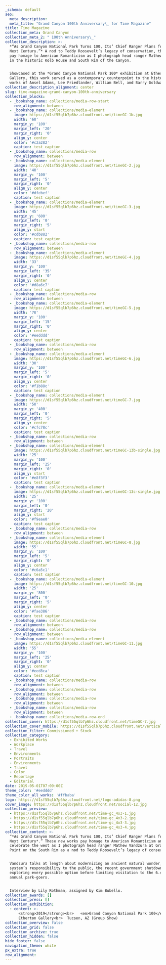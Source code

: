 ```yaml
---
_schema: default
seo:
  meta_description:
  meta_title: "Grand Canyon 100th Anniversary\_ for Time Magazine"
title: Time Magazine
collection_meta: Grand Canyon
collection_meta_2: " 100th Anniversary\_"
collection_description: >-
  *“As Grand Canyon National Park Turns 100, Its’ Chief Ranger Plans for the
  Next Century.”* A nod to Teddy Roosevelt’s legacy of conservation, these works
  pay homage to American Romanticism as I photograph head ranger Mathew Vandzura
  in the historic Kolb House and South Rim of the Canyon.


  Showcased at the *Grand Canyon National Park 100* exhibition at Etherton
  Gallery, this work served as a contemporary counterpoint to the historical
  works of Ansel Adams, Lee Friedlander, William Bell, and Barry Goldwater.
collection_description_alignment: center
slug: time-magazine-grand-canyon-100th-anniversary
collection_blocks:
  - _bookshop_name: collections/media-row-start
    row_alignment: between
  - _bookshop_name: collections/media-element
    image: https://d1sf55qlb7p6hz.cloudfront.net/timeGC-1b.jpg
    width: '60'
    margin_y: '100'
    margin_left: '20'
    margin_right: '0'
    align_y: center
    color: '#c2a282'
    caption: test caption
  - _bookshop_name: collections/media-row
    row_alignment: between
  - _bookshop_name: collections/media-element
    image: https://d1sf55qlb7p6hz.cloudfront.net/timeGC-2.jpg
    width: '40'
    margin_y: '100'
    margin_left: '5'
    margin_right: '0'
    align_y: center
    color: '#dfebef'
    caption: test caption
  - _bookshop_name: collections/media-element
    image: https://d1sf55qlb7p6hz.cloudfront.net/timeGC-3.jpg
    width: '45'
    margin_y: '600'
    margin_left: '0'
    margin_right: '5'
    align_y: start
    color: '#cdb882'
    caption: test caption
  - _bookshop_name: collections/media-row
    row_alignment: between
  - _bookshop_name: collections/media-element
    image: https://d1sf55qlb7p6hz.cloudfront.net/timeGC-4.jpg
    width: '33'
    margin_y: '100'
    margin_left: '35'
    margin_right: '0'
    align_y: center
    color: '#d8a6c7'
    caption: test caption
  - _bookshop_name: collections/media-row
    row_alignment: between
  - _bookshop_name: collections/media-element
    image: https://d1sf55qlb7p6hz.cloudfront.net/timeGC-5.jpg
    width: '70'
    margin_y: '100'
    margin_left: '15'
    margin_right: '0'
    align_y: center
    color: '#eedddd'
    caption: test caption
  - _bookshop_name: collections/media-row
    row_alignment: between
  - _bookshop_name: collections/media-element
    image: https://d1sf55qlb7p6hz.cloudfront.net/timeGC-6.jpg
    width: '30'
    margin_y: '100'
    margin_left: '5'
    margin_right: '0'
    align_y: center
    color: '#f1b88c'
    caption: test caption
  - _bookshop_name: collections/media-element
    image: https://d1sf55qlb7p6hz.cloudfront.net/timeGC-7.jpg
    width: '50'
    margin_y: '400'
    margin_left: '0'
    margin_right: '5'
    align_y: center
    color: '#cfc78c'
    caption: test caption
  - _bookshop_name: collections/media-row
    row_alignment: between
  - _bookshop_name: collections/media-element
    image: https://d1sf55qlb7p6hz.cloudfront.net/timeGC-13b-single.jpg
    width: '25'
    margin_y: '100'
    margin_left: '25'
    margin_right: '0'
    align_y: start
    color: '#e8f3f3'
    caption: test caption
  - _bookshop_name: collections/media-element
    image: https://d1sf55qlb7p6hz.cloudfront.net/timeGC-13c-single.jpg
    width: '25'
    margin_y: '100'
    margin_left: '0'
    margin_right: '20'
    align_y: start
    color: '#f9eae0'
    caption: test caption
  - _bookshop_name: collections/media-row
    row_alignment: between
  - _bookshop_name: collections/media-element
    image: https://d1sf55qlb7p6hz.cloudfront.net/timeGC-8.jpg
    width: '55'
    margin_y: '100'
    margin_left: '5'
    margin_right: '0'
    align_y: center
    color: '#c6a5c1'
    caption: test caption
  - _bookshop_name: collections/media-element
    image: https://d1sf55qlb7p6hz.cloudfront.net/timeGC-10.jpg
    width: '25'
    margin_y: '800'
    margin_left: '0'
    margin_right: '5'
    align_y: center
    color: '#fae386'
    caption: test caption
  - _bookshop_name: collections/media-row
    row_alignment: between
  - _bookshop_name: collections/media-row
    row_alignment: between
  - _bookshop_name: collections/media-element
    image: https://d1sf55qlb7p6hz.cloudfront.net/timeGC-11.jpg
    width: '55'
    margin_y: '100'
    margin_left: '25'
    margin_right: '0'
    align_y: center
    color: '#eed8ca'
    caption: test caption
  - _bookshop_name: collections/media-row
    row_alignment: between
  - _bookshop_name: collections/media-row
    row_alignment: between
  - _bookshop_name: collections/media-row
    row_alignment: between
  - _bookshop_name: collections/media-row
    row_alignment: between
  - _bookshop_name: collections/media-row-end
collection_cover: https://d1sf55qlb7p6hz.cloudfront.net/timeGC-7.jpg
collection_cover_mobile: https://d1sf55qlb7p6hz.cloudfront.net/verticalcovers-10.jpg
collection_filter: Commissioned + Stock
collection_category:
  - Exhibited Works
  - Workplace
  - Travel
  - Environments
  - Portraits
  - Environments
  - Travel
  - Color
  - Reportage
  - Editorial
date: 2019-05-01T07:00:00Z
theme_color: '#eedddd'
theme_color_all_works: '#ffbaba'
logo: https://d1sf55qlb7p6hz.cloudfront.net/logo-adidas-8.png
cover_image: https://d1sf55qlb7p6hz.cloudfront.net/social-12.jpg
collection_preview:
  - https://d1sf55qlb7p6hz.cloudfront.net/time-gc_4x3-1.jpg
  - https://d1sf55qlb7p6hz.cloudfront.net/time-gc_4x3-2.jpg
  - https://d1sf55qlb7p6hz.cloudfront.net/time-gc_4x3-3.jpg
  - https://d1sf55qlb7p6hz.cloudfront.net/time-gc_4x3-4.jpg
collection_content: >-
  “*As Grand Canyon National Park Turns 100, Its’ Chief Ranger Plans for the
  Next Century*.” These new works pay homage to American Romanticism and
  celebrate the west as I photograph head ranger Mathew Vandzura at Grandeur
  Point on the South Rim as a nod to Teddy Roosevelt’s legacy of conservation.


  Vandzura talks at length about modernizing an ancient natural wonder, the park
  system’s responsibility to the public, the recent government shutdown, and
  exploring every possible option before limiting visitation to the 6.4 million
  annual park-goers.


  Interview by Lily Rothman, assigned by Kim Bubello.
collection_awards: []
collection_press: []
collection_exhibition:
  - content: >-
      <strong>2019</strong><br>   <em>Grand Canyon National Park 100</em><br>  
      Etherton Gallery<br>  Tucson, AZ (Group Show)
collection_overview: false
collection_grid: false
collection_archive: true
collection_hidden: false
hide_footer: false
navigation_theme: white
px_extra: true
row_alignment:
---
```

